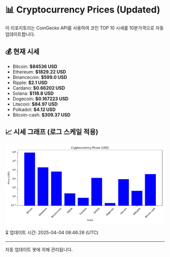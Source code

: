 
# 📊 Cryptocurrency Prices (Updated)

이 리포지토리는 CoinGecko API를 사용하여 코인 TOP 10 시세를 10분가격으로 자동 업데이트합니다.

## 💰 현재 시세
- Bitcoin: **$84536 USD**
- Ethereum: **$1829.22 USD**
- Binancecoin: **$599.0 USD**
- Ripple: **$2.1 USD**
- Cardano: **$0.66202 USD**
- Solana: **$118.8 USD**
- Dogecoin: **$0.167223 USD**
- Litecoin: **$84.97 USD**
- Polkadot: **$4.12 USD**
- Bitcoin-cash: **$309.37 USD**

## 📈 시세 그래프 (로그 스케일 적용)
![Crypto Prices](crypto_prices.png)

⏳ 업데이트 시간: 2025-04-04 08:46:26 (UTC)

---
자동 업데이트 봇에 의해 관리됩니다.
